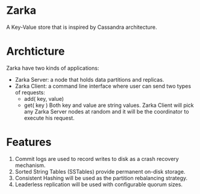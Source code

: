 # Zarka
A Key-Value store that is inspired by Cassandra architecture.

# Archticture
Zarka have two kinds of applications:
- Zarka Server: a node that holds data partitions and replicas.
- Zarka Client: a command line interface where user can send two types of requests:
  - add( key, value)
  - get( key )
  Both key and value are string values.
  Zarka Client will pick any Zarka Server nodes at random and it will be the coordinator to execute his request.

# Features
1. Commit logs are used to record writes to disk as a crash recovery mechanism.
2. Sorted String Tables (SSTables) provide permanent on-disk storage.
3. Consistent Hashing will be used as the partition rebalancing strategy.
4. Leaderless replication will be used with configurable quorum sizes.
